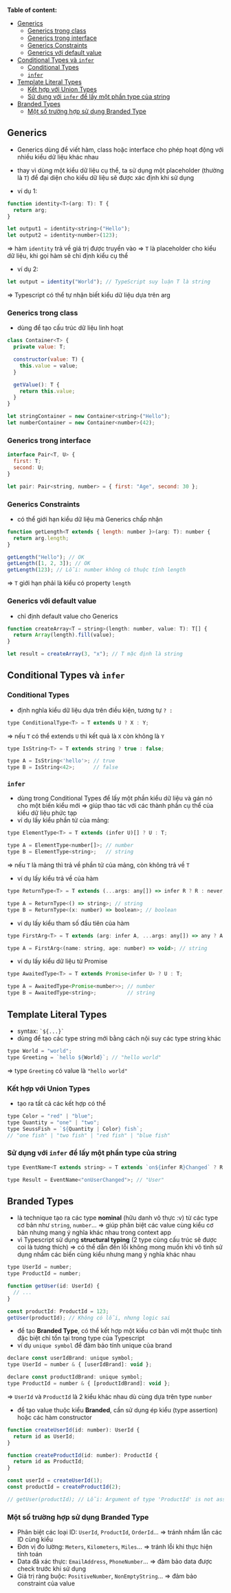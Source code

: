 **Table of content:**

- [Generics](#generics)
  - [Generics trong class](#generics-trong-class)
  - [Generics trong interface](#generics-trong-interface)
  - [Generics Constraints](#generics-constraints)
  - [Generics với default value](#generics-với-default-value)
- [Conditional Types và `infer`](#conditional-types-và-infer)
  - [Conditional Types](#conditional-types)
  - [`infer`](#infer)
- [Template Literal Types](#template-literal-types)
  - [Kết hợp với Union Types](#kết-hợp-với-union-types)
  - [Sử dụng với `infer` để lấy một phần type của string](#sử-dụng-với-infer-để-lấy-một-phần-type-của-string)
- [Branded Types](#branded-types)
  - [Một số trường hợp sử dụng Branded Type](#một-số-trường-hợp-sử-dụng-branded-type)

## Generics

- Generics dùng để viết hàm, class hoặc interface cho phép hoạt động với nhiều kiểu dữ liệu khác nhau
- thay vì dùng một kiểu dữ liệu cụ thể, ta sử dụng một placeholder (thường là `T`) để đại diện cho kiểu dữ liệu sẽ được xác định khi sử dụng

- ví dụ 1:

```js
function identity<T>(arg: T): T {
  return arg;
}

let output1 = identity<string>("Hello");
let output2 = identity<number>(123);
```

  => hàm `identity` trả về giá trị được truyền vào
  => `T` là placeholder cho kiểu dữ liệu, khi gọi hàm sẽ chỉ định kiểu cụ thể

- ví dụ 2:

```js
let output = identity("World"); // TypeScript suy luận T là string
```

  => Typescript có thể tự nhận biết kiểu dữ liệu dựa trên arg

### Generics trong class

- dùng để tạo cấu trúc dữ liệu linh hoạt

```js
class Container<T> {
  private value: T;

  constructor(value: T) {
    this.value = value;
  }

  getValue(): T {
    return this.value;
  }
}

let stringContainer = new Container<string>("Hello");
let numberContainer = new Container<number>(42);
```

### Generics trong interface

```js
interface Pair<T, U> {
  first: T;
  second: U;
}

let pair: Pair<string, number> = { first: "Age", second: 30 };
```

### Generics Constraints

- có thể giới hạn kiểu dữ liệu mà Generics chấp nhận

```js
function getLength<T extends { length: number }>(arg: T): number {
  return arg.length;
}

getLength("Hello"); // OK
getLength([1, 2, 3]); // OK
getLength(123); // Lỗi: number không có thuộc tính length
```

  => `T` giới hạn phải là kiểu có property `length`

### Generics với default value

- chỉ định default value cho Generics

```js
function createArray<T = string>(length: number, value: T): T[] {
  return Array(length).fill(value);
}

let result = createArray(3, "x"); // T mặc định là string
```

## Conditional Types và `infer`

### Conditional Types

- định nghĩa kiểu dữ liệu dựa trên điều kiện, tương tự `? :`

```js
type ConditionalType<T> = T extends U ? X : Y;
```

  => nếu `T` có thể extends `U` thì kết quả là `X` còn không là `Y`

```js
type IsString<T> = T extends string ? true : false;

type A = IsString<'hello'>; // true
type B = IsString<42>;      // false
```

### `infer`

- dùng trong Conditional Types để lấy một phần kiểu dữ liệu và gán nó cho một biến kiểu mới => giúp thao tác với các thành phần cụ thể của kiểu dữ liệu phức tạp
- ví dụ lấy kiểu phần tử của mảng:

```js
type ElementType<T> = T extends (infer U)[] ? U : T;

type A = ElementType<number[]>; // number
type B = ElementType<string>;   // string
```

  => nếu `T` là mảng thì trả về phần tử của mảng, còn không trả về `T`

- ví dụ lấy kiểu trả về của hàm

```js
type ReturnType<T> = T extends (...args: any[]) => infer R ? R : never;

type A = ReturnType<() => string>; // string
type B = ReturnType<(x: number) => boolean>; // boolean
```

- ví dụ lấy kiểu tham số đầu tiên của hàm

```js
type FirstArg<T> = T extends (arg: infer A, ...args: any[]) => any ? A : never;

type A = FirstArg<(name: string, age: number) => void>; // string
```

- ví dụ lấy kiểu dữ liệu từ Promise

```js
type AwaitedType<T> = T extends Promise<infer U> ? U : T;

type A = AwaitedType<Promise<number>>; // number
type B = AwaitedType<string>;          // string
```

## Template Literal Types

- syntax: ``` `${...}` ```
- dùng để tạo các type string mới bằng cách nội suy các type string khác

```js
type World = "world";
type Greeting = `hello ${World}`; // "hello world"
```

  => type `Greeting` có value là `"hello world"`

### Kết hợp với Union Types

- tạo ra tất cả các kết hợp có thể

```js
type Color = "red" | "blue";
type Quantity = "one" | "two";
type SeussFish = `${Quantity | Color} fish`;
// "one fish" | "two fish" | "red fish" | "blue fish"
```

### Sử dụng với `infer` để lấy một phần type của string

```js
type EventName<T extends string> = T extends `on${infer R}Changed` ? R : never;

type Result = EventName<"onUserChanged">; // "User"
```

## Branded Types

- là technique tạo ra các type **nominal** (hữu danh vô thực :v) từ các type cơ bản như `string`, `number`...
  => giúp phân biệt các value cùng kiểu cơ bản nhưng mang ý nghĩa khác nhau trong context app
- vì Typescript sử dụng **structural typing** (2 type cùng cấu trúc sẽ được coi là tương thích)
  => có thể dẫn đến lỗi không mong muốn khi vô tình sử dụng nhầm các biến cùng kiểu nhưng mang ý nghĩa khác nhau

```js
type UserId = number;
type ProductId = number;

function getUser(id: UserId) {
  // ...
}

const productId: ProductId = 123;
getUser(productId); // Không có lỗi, nhưng logic sai
```

- để tạo **Branded Type**, có thể kết hợp một kiểu cơ bản với một thuộc tính đặc biệt chỉ tồn tại trong type của Typescript
- ví dụ `unique symbol` để đảm bảo tính unique của brand

```js
declare const userIdBrand: unique symbol;
type UserId = number & { [userIdBrand]: void };

declare const productIdBrand: unique symbol;
type ProductId = number & { [productIdBrand]: void };
```

  => `UserId` và `ProductId` là 2 kiểu khác nhau dù cùng dựa trên type `number`

- để tạo value thuộc kiểu **Branded**, cần sử dụng ép kiểu (type assertion) hoặc các hàm constructor

```js
function createUserId(id: number): UserId {
  return id as UserId;
}

function createProductId(id: number): ProductId {
  return id as ProductId;
}

const userId = createUserId(1);
const productId = createProductId(2);

// getUser(productId); // Lỗi: Argument of type 'ProductId' is not assignable to parameter of type 'UserId'
```

### Một số trường hợp sử dụng Branded Type

- Phân biệt các loại ID: `UserId`, `ProductId`, `OrderId`... => tránh nhầm lẫn các ID cùng kiểu
- Đơn vị đo lường: `Meters`, `Kilometers`, `Miles`... => tránh lỗi khi thực hiện tính toán
- Data đã xác thực: `EmailAddress`, `PhoneNumber`... => đảm bảo data được check trước khi sử dụng
- Giá trị ràng buộc: `PositiveNumber`, `NonEmptyString`... => đảm bảo constraint của value
